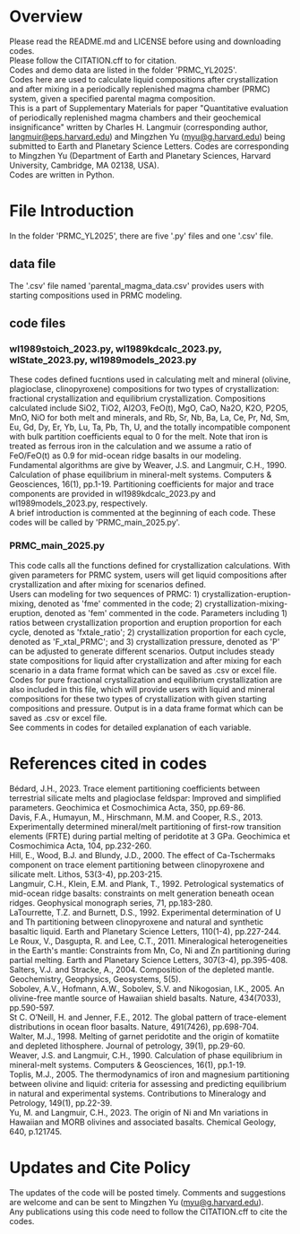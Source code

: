 # Overview
Please read the README.md and LICENSE before using and downloading codes.<br> 
Please follow the CITATION.cff to for citation.<br> 
Codes and demo data are listed in the folder 'PRMC_YL2025'.<br> 
Codes here are used to calculate liquid compositions after crystallization and after mixing in a periodically replenished magma chamber (PRMC) system, given a specified parental magma composition.<br> 
This is a part of Supplementary Materials for paper "Quantitative evaluation of periodically replenished magma chambers and their geochemical insignificance" written by Charles H. Langmuir (corresponding author, langmuir@eps.harvard.edu) and Mingzhen Yu (myu@g.harvard.edu) being submitted to Earth and Planetary Science Letters. Codes are corresponding to Mingzhen Yu (Department of Earth and Planetary Sciences, Harvard University, Cambridge, MA 02138, USA).<br> 
Codes are written in Python.<br> 

# File Introduction
In the folder 'PRMC_YL2025', there are five '.py' files and one '.csv' file.<br> 
## data file
The '.csv' file named 'parental_magma_data.csv' provides users with starting compositions used in PRMC modeling.<br> 
## code files
### wl1989stoich_2023.py, wl1989kdcalc_2023.py, wlState_2023.py, wl1989models_2023.py
These codes defined fucntions used in calculating melt and mineral (olivine, plagioclase, clinopyroxene) compositions for two types of crystallization: fractional crystallization and equilibrium crystallization. Compositions calculated include SiO2, TiO2, Al2O3, FeO(t), MgO, CaO, Na2O, K2O, P2O5, MnO, NiO for both melt and minerals, and Rb, Sr, Nb, Ba, La, Ce, Pr, Nd, Sm, Eu, Gd, Dy, Er, Yb, Lu, Ta, Pb, Th, U, and the totally incompatible component with bulk partition coefficients equal to 0 for the melt. Note that iron is treated as ferrous iron in the calculation and we assume a ratio of FeO/FeO(t) as 0.9 for mid-ocean ridge basalts in our modeling.<br> 
Fundamental algorithms are give by Weaver, J.S. and Langmuir, C.H., 1990. Calculation of phase equilibrium in mineral-melt systems. Computers & Geosciences, 16(1), pp.1-19. Partitioning coefficients for major and trace components are provided in wl1989kdcalc_2023.py and wl1989models_2023.py, respectively.<br> 
A brief introduction is commented at the beginning of each code. These codes will be called by 'PRMC_main_2025.py'.<br> 
### PRMC_main_2025.py
This code calls all the functions defined for crystallization calculations. With given parameters for PRMC system, users will get liquid compositions after crystallization and after mixing for scenarios defined.<br> 
Users can modeling for two sequences of PRMC: 1) crystallization-eruption-mixing, denoted as 'fme' commented in the code; 2) crystallization-mixing-eruption, denoted as 'fem' commented in the code. Parameters including 1) ratios between crystallization proportion and eruption proportion for each cycle, denoted as 'fxtale_ratio'; 2) crystallization proportion for each cycle, denoted as 'F_xtal_PRMC'; and 3) crystallization pressure, denoted as 'P' can be adjusted to generate different scenarios. Output includes steady state compositions for liquid after crystallization and after mixing for each scenario in a data frame format which can be saved as .csv or excel file.<br> 
Codes for pure fractional crystallization and equilibrium crystallization are also included in this file, which will provide users with liquid and mineral compositions for these two types of crystallization with given starting compositions and pressure. Output is in a data frame format which can be saved as .csv or excel file.<br> 
See comments in codes for detailed explanation of each variable.<br> 
# References cited in codes
Bédard, J.H., 2023. Trace element partitioning coefficients between terrestrial silicate melts and plagioclase feldspar: Improved and simplified parameters. Geochimica et Cosmochimica Acta, 350, pp.69-86.<br> 
Davis, F.A., Humayun, M., Hirschmann, M.M. and Cooper, R.S., 2013. Experimentally determined mineral/melt partitioning of first-row transition elements (FRTE) during partial melting of peridotite at 3 GPa. Geochimica et Cosmochimica Acta, 104, pp.232-260.<br> 
Hill, E., Wood, B.J. and Blundy, J.D., 2000. The effect of Ca-Tschermaks component on trace element partitioning between clinopyroxene and silicate melt. Lithos, 53(3-4), pp.203-215.<br> 
Langmuir, C.H., Klein, E.M. and Plank, T., 1992. Petrological systematics of mid-ocean ridge basalts: constraints on melt generation beneath ocean ridges. Geophysical monograph series, 71, pp.183-280.<br> 
LaTourrette, T.Z. and Burnett, D.S., 1992. Experimental determination of U and Th partitioning between clinopyroxene and natural and synthetic basaltic liquid. Earth and Planetary Science Letters, 110(1-4), pp.227-244.<br> 
Le Roux, V., Dasgupta, R. and Lee, C.T., 2011. Mineralogical heterogeneities in the Earth's mantle: Constraints from Mn, Co, Ni and Zn partitioning during partial melting. Earth and Planetary Science Letters, 307(3-4), pp.395-408.<br> 
Salters, V.J. and Stracke, A., 2004. Composition of the depleted mantle. Geochemistry, Geophysics, Geosystems, 5(5).<br> 
Sobolev, A.V., Hofmann, A.W., Sobolev, S.V. and Nikogosian, I.K., 2005. An olivine-free mantle source of Hawaiian shield basalts. Nature, 434(7033), pp.590-597.<br> 
St C. O’Neill, H. and Jenner, F.E., 2012. The global pattern of trace-element distributions in ocean floor basalts. Nature, 491(7426), pp.698-704.<br> 
Walter, M.J., 1998. Melting of garnet peridotite and the origin of komatiite and depleted lithosphere. Journal of petrology, 39(1), pp.29-60.<br> 
Weaver, J.S. and Langmuir, C.H., 1990. Calculation of phase equilibrium in mineral-melt systems. Computers & Geosciences, 16(1), pp.1-19.<br> 
Toplis, M.J., 2005. The thermodynamics of iron and magnesium partitioning between olivine and liquid: criteria for assessing and predicting equilibrium in natural and experimental systems. Contributions to Mineralogy and Petrology, 149(1), pp.22-39.<br> 
Yu, M. and Langmuir, C.H., 2023. The origin of Ni and Mn variations in Hawaiian and MORB olivines and associated basalts. Chemical Geology, 640, p.121745.<br> 
# Updates and Cite Policy
The updates of the code will be posted timely. Comments and suggestions are welcome and can be sent to Mingzhen Yu (myu@g.harvard.edu).<br> 
Any publications using this code need to follow the CITATION.cff to cite the codes.<br> 













